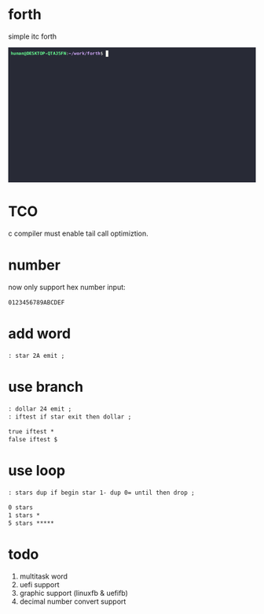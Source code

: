 # forth

simple itc forth

![demo](demo.gif)

# TCO

c compiler must enable tail call optimiztion.

# number

now only support hex number input:

```
0123456789ABCDEF
```

# add word

```
: star 2A emit ;
```

# use branch

```
: dollar 24 emit ;
: iftest if star exit then dollar ;
```

```
true iftest *
false iftest $
```

# use loop

```
: stars dup if begin star 1- dup 0= until then drop ;
```

```
0 stars
1 stars *
5 stars *****
```

# todo

1. multitask word
2. uefi support
3. graphic support (linuxfb & uefifb)
4. decimal number convert support
